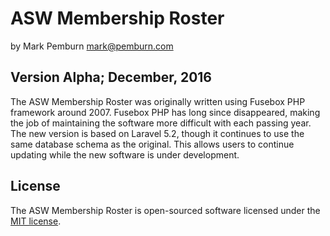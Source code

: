 # ASW Membership Roster
by Mark Pemburn
mark@pemburn.com


## Version Alpha; December, 2016

The ASW Membership Roster was originally written using Fusebox PHP framework around 2007.  Fusebox PHP has long since disappeared, making the job of maintaining the software more difficult with each passing year.  The new version is based on Laravel 5.2, though it continues to use the same database schema as the original.  This allows users to continue updating while the new software is under development.

## License

The ASW Membership Roster is open-sourced software licensed under the [MIT license](http://opensource.org/licenses/MIT).
